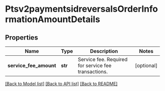 # Ptsv2paymentsidreversalsOrderInformationAmountDetails

## Properties
Name | Type | Description | Notes
------------ | ------------- | ------------- | -------------
**service_fee_amount** | **str** | Service fee. Required for service fee transactions.  | [optional] 

[[Back to Model list]](../README.md#documentation-for-models) [[Back to API list]](../README.md#documentation-for-api-endpoints) [[Back to README]](../README.md)


